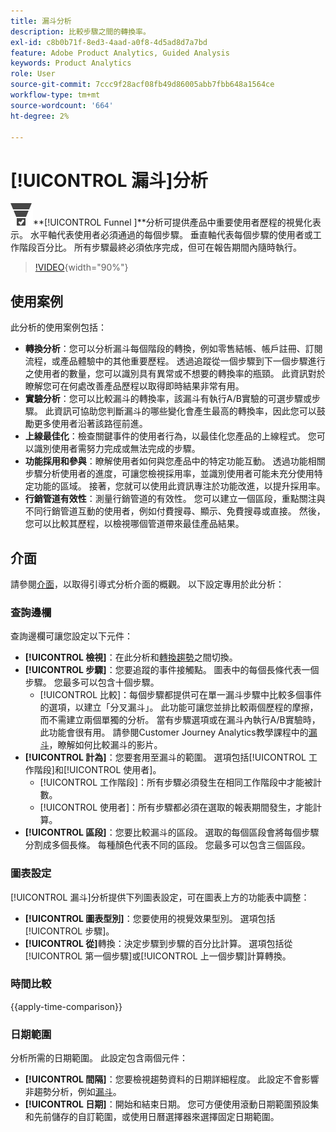 ```yaml
---
title: 漏斗分析
description: 比較步驟之間的轉換率。
exl-id: c8b0b71f-8ed3-4aad-a0f8-4d5ad8d7a7bd
feature: Adobe Product Analytics, Guided Analysis
keywords: Product Analytics
role: User
source-git-commit: 7ccc9f28acf08fb49d86005abb7fbb648a1564ce
workflow-type: tm+mt
source-wordcount: '664'
ht-degree: 2%

---
```


# [!UICONTROL 漏斗]分析

![ConversionFunnel](/help/assets/icons/ConversionFunnel.svg)**[!UICONTROL Funnel ]**分析可提供產品中重要使用者歷程的視覺化表示。 水平軸代表使用者必須通過的每個步驟。 垂直軸代表每個步驟的使用者或工作階段百分比。 所有步驟最終必須依序完成，但可在報告期間內隨時執行。

>[!VIDEO](https://video.tv.adobe.com/v/3421663/?learn=on){width="90%"}

## 使用案例

此分析的使用案例包括：

* **轉換分析**：您可以分析漏斗每個階段的轉換，例如零售結帳、帳戶註冊、訂閱流程，或產品體驗中的其他重要歷程。 透過追蹤從一個步驟到下一個步驟進行之使用者的數量，您可以識別具有異常或不想要的轉換率的瓶頸。 此資訊對於瞭解您可在何處改善產品歷程以取得即時結果非常有用。
* **實驗分析**：您可以比較漏斗的轉換率，該漏斗有執行A/B實驗的可選步驟或步驟。 此資訊可協助您判斷漏斗的哪些變化會產生最高的轉換率，因此您可以鼓勵更多使用者沿著該路徑前進。
* **上線最佳化**：檢查關鍵事件的使用者行為，以最佳化您產品的上線程式。 您可以識別使用者需努力完成或無法完成的步驟。
* **功能採用和參與**：瞭解使用者如何與您產品中的特定功能互動。 透過功能相關步驟分析使用者的進度，可讓您檢視採用率，並識別使用者可能未充分使用特定功能的區域。 接著，您就可以使用此資訊專注於功能改進，以提升採用率。
* **行銷管道有效性**：測量行銷管道的有效性。 您可以建立一個區段，重點關注與不同行銷管道互動的使用者，例如付費搜尋、顯示、免費搜尋或直接。 然後，您可以比較其歷程，以檢視哪個管道帶來最佳產品結果。

## 介面

請參閱[介面](../overview.md#interface)，以取得引導式分析介面的概觀。 以下設定專用於此分析：

### 查詢邊欄

查詢邊欄可讓您設定以下元件：

* **[!UICONTROL 檢視]**：在此分析和[轉換趨勢](conversion-trends.md)之間切換。
* **[!UICONTROL 步驟]**：您要追蹤的事件接觸點。 圖表中的每個長條代表一個步驟。 您最多可以包含十個步驟。
   * [!UICONTROL 比較]：每個步驟都提供可在單一漏斗步驟中比較多個事件的選項，以建立「分叉漏斗」。 此功能可讓您並排比較兩個歷程的摩擦，而不需建立兩個單獨的分析。 當有步驟選項或在漏斗內執行A/B實驗時，此功能會很有用。 請參閱Customer Journey Analytics教學課程中的[漏斗](https://experienceleague.adobe.com/en/docs/customer-journey-analytics-learn/tutorials/guided-analysis/funnel)，瞭解如何比較漏斗的影片。
* **[!UICONTROL 計為]**：您要套用至漏斗的範圍。 選項包括[!UICONTROL 工作階段]和[!UICONTROL 使用者]。
   * [!UICONTROL 工作階段]：所有步驟必須發生在相同工作階段中才能被計數。
   * [!UICONTROL 使用者]：所有步驟都必須在選取的報表期間發生，才能計算。
* **[!UICONTROL 區段]**：您要比較漏斗的區段。 選取的每個區段會將每個步驟分割成多個長條。 每種顏色代表不同的區段。 您最多可以包含三個區段。

### 圖表設定

[!UICONTROL 漏斗]分析提供下列圖表設定，可在圖表上方的功能表中調整：

* **[!UICONTROL 圖表型別]**：您要使用的視覺效果型別。 選項包括[!UICONTROL 步驟]。
* **[!UICONTROL 從]**&#x200B;轉換：決定步驟到步驟的百分比計算。 選項包括從[!UICONTROL 第一個步驟]或[!UICONTROL 上一個步驟]計算轉換。

### 時間比較

{{apply-time-comparison}}



### 日期範圍

分析所需的日期範圍。 此設定包含兩個元件：

* **[!UICONTROL 間隔]**：您要檢視趨勢資料的日期詳細程度。 此設定不會影響非趨勢分析，例如[漏斗](funnel.md)。
* **[!UICONTROL 日期]**：開始和結束日期。 您可方便使用滾動日期範圍預設集和先前儲存的自訂範圍，或使用日曆選擇器來選擇固定日期範圍。

<!--
## Example

See below for an example of the analysis.

![Funnel time compare](../assets/funnel-compare.png)

-->
